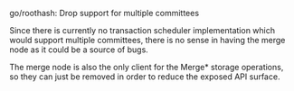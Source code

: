go/roothash: Drop support for multiple committees

Since there is currently no transaction scheduler implementation which would
support multiple committees, there is no sense in having the merge node as it
could be a source of bugs.

The merge node is also the only client for the Merge* storage operations, so
they can just be removed in order to reduce the exposed API surface.
